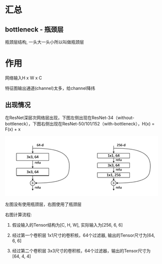 # 汇总
## bottleneck - 瓶颈层
瓶颈层结构, 一头大一头小所以叫做瓶颈层

# 作用

网络输入H x W x C

特征图输出通道(channel)太多，给channel降纬



## 出现情况

在ResNet深层次网络层出现，下图左侧出现在ResNet-34（without-bottleneck），下图右侧出现在ResNet-50/101/152（with-bottleneck），H(x) = F(x) + x

![瓶颈层](../img/网络结构/bottleneck.png)

左图没有使用瓶颈层，右图使用了瓶颈层

右图计算流程:

1) 假设输入的Tensor结构为[C, H, W], 实际输入为[256, 6, 6]

2) 经过第一个卷积层 1x1尺寸的卷积核，64个过滤器, 输出的Tensor尺寸为[64, 6, 6]

3) 经过第二个卷积层 3x3尺寸的卷积核，64个过滤器，输出的Tensor尺寸为[64, 4, 4]



